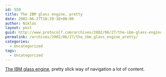 ```yaml
---
id: 550
title: The IBM glass engine, pretty
date: 2002-06-27T10:29:38+00:00
author: Niklas
layout: post
guid: http://www.protocol7.com/archives/2002/06/27/the-ibm-glass-engine-pretty/
permalink: /archives/2002/06/27/the_ibm_glass_engine_pretty/
categories:
  - Uncategorized
tags:
  - Uncategorized
---
```

<div class='microid-21bc9ff2891b7ffd9f32a8b422791b6f06fd36d0'>
  <p>
    <a href="http://www.philipglass.com/glassengine/#">The IBM glass engine</a>, pretty slick way of navigation a lot of content.
  </p>
</div>